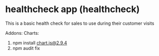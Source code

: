 # healthcheck app (healthcheck)

This is a basic health check for sales to use during their customer visits

Addons:
Charts:
1. npm install  chart.js@2.9.4
2. npm audit fix